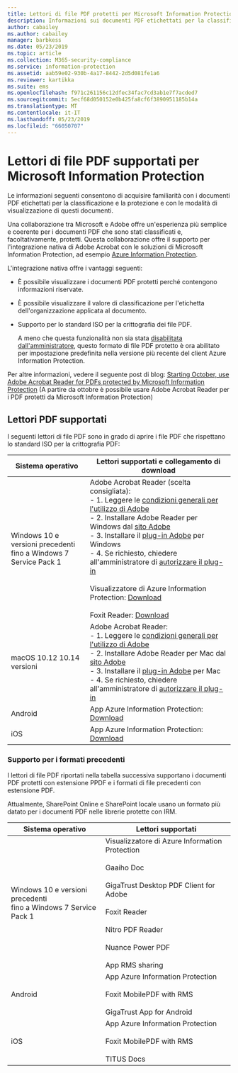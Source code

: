 ```yaml
---
title: Lettori di file PDF protetti per Microsoft Information Protection
description: Informazioni sui documenti PDF etichettati per la classificazione e la protezione e sulle relative modalità di visualizzazione.
author: cabailey
ms.author: cabailey
manager: barbkess
ms.date: 05/23/2019
ms.topic: article
ms.collection: M365-security-compliance
ms.service: information-protection
ms.assetid: aab59e02-930b-4a17-8442-2d5d081fe1a6
ms.reviewer: kartikka
ms.suite: ems
ms.openlocfilehash: f971c261156c12dfec34fac7cd3ab1e7f7acded7
ms.sourcegitcommit: 5ecf68d050152e0b425fa8cf6f3890951185b14a
ms.translationtype: MT
ms.contentlocale: it-IT
ms.lasthandoff: 05/23/2019
ms.locfileid: "66050707"
---
```

# <a name="supported-pdf-readers-for-microsoft-information-protection"></a>Lettori di file PDF supportati per Microsoft Information Protection

Le informazioni seguenti consentono di acquisire familiarità con i documenti PDF etichettati per la classificazione e la protezione e con le modalità di visualizzazione di questi documenti.

Una collaborazione tra Microsoft e Adobe offre un'esperienza più semplice e coerente per i documenti PDF che sono stati classificati e, facoltativamente, protetti. Questa collaborazione offre il supporto per l'integrazione nativa di Adobe Acrobat con le soluzioni di Microsoft Information Protection, ad esempio [Azure Information Protection](../what-is-information-protection.md). 

L'integrazione nativa offre i vantaggi seguenti:

- È possibile visualizzare i documenti PDF protetti perché contengono informazioni riservate.

- È possibile visualizzare il valore di classificazione per l'etichetta dell'organizzazione applicata al documento.

- Supporto per lo standard ISO per la crittografia dei file PDF.
    
    A meno che questa funzionalità non sia stata [disabilitata dall'amministratore](client-admin-guide-customizations.md#dont-protect-pdf-files-by-using-the-iso-standard-for-pdf-encryption), questo formato di file PDF protetto è ora abilitato per impostazione predefinita nella versione più recente del client Azure Information Protection.

Per altre informazioni, vedere il seguente post di blog: [Starting October, use Adobe Acrobat Reader for PDFs protected by Microsoft Information Protection](https://techcommunity.microsoft.com/t5/Azure-Information-Protection/Starting-October-use-Adobe-Acrobat-Reader-for-PDFs-protected-by/ba-p/262738) (A partire da ottobre è possibile usare Adobe Acrobat Reader per i PDF protetti da Microsoft Information Protection)

## <a name="supported-pdf-readers"></a>Lettori PDF supportati

I seguenti lettori di file PDF sono in grado di aprire i file PDF che rispettano lo standard ISO per la crittografia PDF:

|Sistema operativo|Lettori supportati e collegamento di download|
|----------------|-----------------------------------|
|Windows 10 e versioni precedenti<br />fino a Windows 7 Service Pack 1|Adobe Acrobat Reader (scelta consigliata):<br />-  1. Leggere le [condizioni generali per l'utilizzo di Adobe](https://www.adobe.com/legal/terms.html) <br />- 2. Installare Adobe Reader per Windows dal [sito Adobe](https://www.adobe.com/)<br />- 3. Installare il [plug-in Adobe](https://go.microsoft.com/fwlink/?linkid=2050049) per Windows <br />- 4. Se richiesto, chiedere all'amministratore di [autorizzare il plug-in](https://techcommunity.microsoft.com/t5/Azure-Information-Protection/General-Availability-of-Adobe-Acrobat-Reader-integration-with/ba-p/298396) <br /><br /> Visualizzatore di Azure Information Protection: [Download](https://go.microsoft.com/fwlink/?linkid=838993)<br /><br />Foxit Reader: [Download](https://www.foxitsoftware.com/pdf-reader/)|
|macOS 10.12 10.14 versioni |Adobe Acrobat Reader:<br />-  1. Leggere le [condizioni generali per l'utilizzo di Adobe](https://www.adobe.com/legal/terms.html) <br />- 2. Installare Adobe Reader per Mac dal [sito Adobe](https://www.adobe.com/)<br />- 3. Installare il [plug-in Adobe](https://go.microsoft.com/fwlink/?linkid=2050049) per Mac <br />- 4. Se richiesto, chiedere all'amministratore di [autorizzare il plug-in](https://techcommunity.microsoft.com/t5/Azure-Information-Protection/General-Availability-of-Adobe-Acrobat-Reader-integration-with/ba-p/298396)|
|Android|App Azure Information Protection: [Download](https://go.microsoft.com/fwlink/?LinkId=325340)|
|iOS|App Azure Information Protection: [Download](https://go.microsoft.com/fwlink/?LinkId=325338)|

### <a name="support-for-previous-formats"></a>Supporto per i formati precedenti

I lettori di file PDF riportati nella tabella successiva supportano i documenti PDF protetti con estensione PPDF e i formati di file precedenti con estensione PDF.

Attualmente, SharePoint Online e SharePoint locale usano un formato più datato per i documenti PDF nelle librerie protette con IRM.


|Sistema operativo|Lettori supportati|
|----------------|-----------------------------------|
|Windows 10 e versioni precedenti<br />fino a Windows 7 Service Pack 1|Visualizzatore di Azure Information Protection<br /><br />Gaaiho Doc<br /><br />GigaTrust Desktop PDF Client for Adobe<br /><br />Foxit Reader<br /><br />Nitro PDF Reader<br /><br /> Nuance Power PDF<br /><br />App RMS sharing|
|Android|App Azure Information Protection<br /><br />Foxit MobilePDF with RMS<br /><br />GigaTrust App for Android|
|iOS|App Azure Information Protection<br /><br />Foxit MobilePDF with RMS<br /><br />TITUS Docs|
